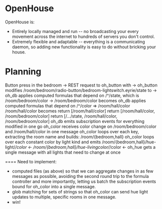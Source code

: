 OpenHouse
===

OpenHouse is:
* Entirely locally managed and run -- no broadcasting your every movement across the internet to
  hundreds of servers you don't control.
* Extremely flexible and adaptable -- everything is a communicating daemon, so adding new
  functionality is easy to do without bricking your house.


Planning
===

Button press in the bedroom ->
REST request to oh_button with <value> ->
oh_button modifies /room/bedroom/radio-button/bedroom-lightswitch.eyrie/state to <value> ->
oh_db applies computed formulas that depend on /^/state, which is /room/bedroom/color ->
    /room/bedroom/color becomes <value>
    oh_db applies computed formulas that depend on /^/color => /room/hall/color
        /room/hall/color becomes <value>
        return [/room/hall/color]
    return [/room/hall/color, /room/bedroom/color]
return [/.../state, /room/hall/color, /room/bedroom/color]
oh_db emits subscription events for everything modified in one go
oh_color receives color change on /room/bedroom/color and /room/hall/color
  in one message
oh_color loops over each key, extracting the room name and builds:
     /room/{bedroom,hall}
oh_color loops over each constant color by light kind and emits
     /room/{bedroom,hall}/hue-light/*/color <- <color-from-palette>
     /room/{bedroom,hall}/hue-livingcolor/*/color <- <color-from-palette>
oh_hue gets a single message with all lights that need to change at once

====
Need to implement:
  * computed files (as above) so that we can aggregate changes in as
    few messages as possible, avoiding the second round trip to the
    formula controller and more importantly, letting us batch the subscription
    events bound for oh_color into a single message.
  * glob matching for sets of strings so that oh_color can send hue light
    updates to multiple, specific rooms in one message.
  * win!

